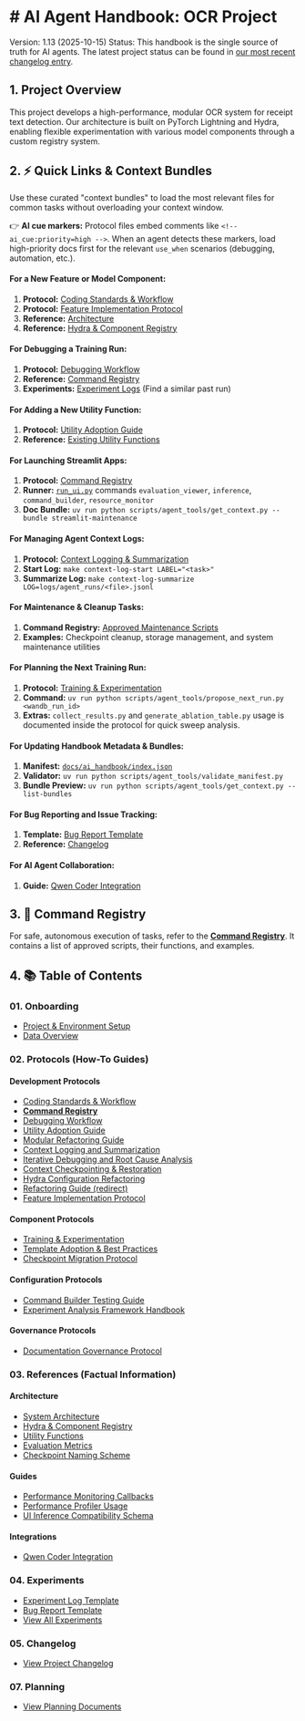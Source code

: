 # # **AI Agent Handbook: OCR Project**

Version: 1.13 (2025-10-15)
Status: This handbook is the single source of truth for AI agents. The latest project status can be found in [our most recent changelog entry](./05_changelog/2025-10/15_checkpoint_naming_implementation.md).

## **1. Project Overview**

This project develops a high-performance, modular OCR system for receipt text detection. Our architecture is built on PyTorch Lightning and Hydra, enabling flexible experimentation with various model components through a custom registry system.

## **2. ⚡ Quick Links & Context Bundles**

Use these curated "context bundles" to load the most relevant files for common tasks without overloading your context window.

👉 **AI cue markers:** Protocol files embed comments like `<!-- ai_cue:priority=high -->`. When an agent detects these markers, load high-priority docs first for the relevant `use_when` scenarios (debugging, automation, etc.).

#### **For a New Feature or Model Component:**

1. **Protocol:** [Coding Standards & Workflow](./02_protocols/development/01_coding_standards.md)
2. **Protocol:** [Feature Implementation Protocol](./02_protocols/development/21_feature_implementation_protocol.md)
3. **Reference:** [Architecture](./03_references/architecture/01_architecture.md)
4. **Reference:** [Hydra & Component Registry](./03_references/architecture/02_hydra_and_registry.md)

#### **For Debugging a Training Run:**

1. **Protocol:** [Debugging Workflow](./02_protocols/development/03_debugging_workflow.md)
2. **Reference:** [Command Registry](./02_protocols/development/02_command_registry.md)
3. **Experiments:** [Experiment Logs](./04_experiments/) (Find a similar past run)

#### **For Adding a New Utility Function:**

1. **Protocol:** [Utility Adoption Guide](./02_protocols/development/04_utility_adoption.md)
2. **Reference:** [Existing Utility Functions](./03_references/architecture/03_utility_functions.md)

#### **For Launching Streamlit Apps:**

1. **Protocol:** [Command Registry](./02_protocols/development/02_command_registry.md)
2. **Runner:** [`run_ui.py`](../run_ui.py) commands `evaluation_viewer`, `inference`, `command_builder`, `resource_monitor`
3. **Doc Bundle:** `uv run python scripts/agent_tools/get_context.py --bundle streamlit-maintenance`

#### **For Managing Agent Context Logs:**

1. **Protocol:** [Context Logging & Summarization](./02_protocols/development/06_context_logging.md)
2. **Start Log:** `make context-log-start LABEL="<task>"`
3. **Summarize Log:** `make context-log-summarize LOG=logs/agent_runs/<file>.jsonl`

#### **For Maintenance & Cleanup Tasks:**

1. **Command Registry:** [Approved Maintenance Scripts](./02_protocols/development/02_command_registry.md#7-maintenance--cleanup)
2. **Examples:** Checkpoint cleanup, storage management, and system maintenance utilities

#### **For Planning the Next Training Run:**

1. **Protocol:** [Training & Experimentation](./02_protocols/components/13_training_protocol.md)
2. **Command:** `uv run python scripts/agent_tools/propose_next_run.py <wandb_run_id>`
3. **Extras:** `collect_results.py` and `generate_ablation_table.py` usage is documented inside the protocol for quick sweep analysis.

#### **For Updating Handbook Metadata & Bundles:**

1. **Manifest:** [`docs/ai_handbook/index.json`](./index.json)
2. **Validator:** `uv run python scripts/agent_tools/validate_manifest.py`
3. **Bundle Preview:** `uv run python scripts/agent_tools/get_context.py --list-bundles`

#### **For Bug Reporting and Issue Tracking:**

1. **Template:** [Bug Report Template](./bug_reports/BUG_REPORT_TEMPLATE.md)
2. **Reference:** [Changelog](../CHANGELOG.md)

#### **For AI Agent Collaboration:**

1. **Guide:** [Qwen Coder Integration](./03_references/integrations/qwen_coder_integration.md)

## **3. 🤖 Command Registry**

For safe, autonomous execution of tasks, refer to the [**Command Registry**](./02_protocols/02_command_registry.md). It contains a list of approved scripts, their functions, and examples.

## **4. 📚 Table of Contents**

### **01. Onboarding**

* [Project & Environment Setup](./01_onboarding/01_setup_and_tooling.md)
* [Data Overview](./01_onboarding/02_data_overview.md)

### **02. Protocols (How-To Guides)**

#### Development Protocols
* [Coding Standards & Workflow](./02_protocols/development/01_coding_standards.md)
* [**Command Registry**](./02_protocols/development/02_command_registry.md)
* [Debugging Workflow](./02_protocols/development/03_debugging_workflow.md)
* [Utility Adoption Guide](./02_protocols/development/04_utility_adoption.md)
* [Modular Refactoring Guide](./02_protocols/development/05_modular_refactor.md)
* [Context Logging and Summarization](./02_protocols/development/06_context_logging.md)
* [Iterative Debugging and Root Cause Analysis](./02_protocols/development/07_iterative_debugging.md)
* [Context Checkpointing & Restoration](./02_protocols/development/08_context_checkpointing.md)
* [Hydra Configuration Refactoring](./02_protocols/development/09_hydra_config_refactoring.md)
* [Refactoring Guide (redirect)](./02_protocols/development/10_refactoring_guide.md)
* [Feature Implementation Protocol](./02_protocols/development/21_feature_implementation_protocol.md)

#### Component Protocols
* [Training & Experimentation](./02_protocols/components/13_training_protocol.md)
* [Template Adoption & Best Practices](./02_protocols/components/16_template_adoption_protocol.md)
* [Checkpoint Migration Protocol](./02_protocols/components/18_checkpoint_migration_protocol.md)

#### Configuration Protocols
* [Command Builder Testing Guide](./02_protocols/configuration/20_command_builder_testing_guide.md)
* [Experiment Analysis Framework Handbook](./02_protocols/configuration/21_experiment_analysis_framework_handbook.md)

#### Governance Protocols
* [Documentation Governance Protocol](./02_protocols/governance/18_documentation_governance_protocol.md)

### **03. References (Factual Information)**

#### Architecture
* [System Architecture](./03_references/architecture/01_architecture.md)
* [Hydra & Component Registry](./03_references/architecture/02_hydra_and_registry.md)
* [Utility Functions](./03_references/architecture/03_utility_functions.md)
* [Evaluation Metrics](./03_references/architecture/04_evaluation_metrics.md)
* [Checkpoint Naming Scheme](./03_references/architecture/07_checkpoint_naming_scheme.md)

#### Guides
* [Performance Monitoring Callbacks](./03_references/guides/performance_monitoring_callbacks_usage.md)
* [Performance Profiler Usage](./03_references/guides/performance_profiler_usage.md)
* [UI Inference Compatibility Schema](./03_references/guides/ui_inference_compatibility_schema.md)

#### Integrations
* [Qwen Coder Integration](./03_references/integrations/qwen_coder_integration.md)

### **04. Experiments**

* [Experiment Log Template](./04_experiments/experiment_logs/templates/experiment_log_template.md)
* [Bug Report Template](./bug_reports/BUG_REPORT_TEMPLATE.md)
* [View All Experiments](./04_experiments/)

### **05. Changelog**

* [View Project Changelog](./05_changelog/)

### **07. Planning**

* [View Planning Documents](./07_planning/)
